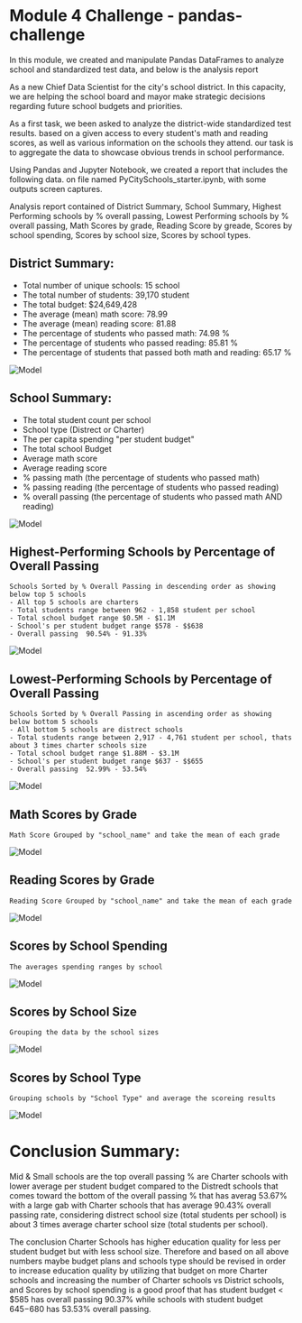 # Module 4 Challenge - pandas-challenge

In this module, we created and manipulate Pandas DataFrames to analyze school and standardized test data, and below is the analysis report

As a new Chief Data Scientist for the city's school district. In this capacity, we are helping the school board and mayor make strategic decisions regarding future school budgets and priorities.

As a first task, we been asked to analyze the district-wide standardized test results. based on a given access to every student's math and reading scores, as well as various information on the schools they attend. our task is to aggregate the data to showcase obvious trends in school performance.

Using Pandas and Jupyter Notebook, we created a report that includes the following data. on file named PyCitySchools_starter.ipynb, with some outputs screen captures.

Analysis report contained of District Summary, School Summary, Highest Performing schools by % overall passing, Lowest Performing schools by % overall passing, Math Scores by grade, Reading Score by greade, Scores by school spending, Scores by school size, Scores by school types.

## District Summary:
- Total number of unique schools: 15 school
- The total number of students: 39,170 student
- The total budget: $24,649,428
- The average (mean) math score: 78.99
- The average (mean) reading score: 81.88
- The percentage of students who passed math: 74.98 %
- The percentage of students who passed reading: 85.81 %
- The percentage of students that passed both math and reading: 65.17 %
  
![Model](Solved_Screenshots\District_Summary.png)
## School Summary:
- The total student count per school
- School type (Distrect or Charter)
- The per capita spending "per student budget"
- The total school Budget
- Average math score
- Average reading score
- % passing math (the percentage of students who passed math)
- % passing reading (the percentage of students who passed reading)
- % overall passing (the percentage of students who passed math AND reading)
  
![Model](Solved_Screenshots\Per_School_Summary.png)
  
## Highest-Performing Schools by Percentage of Overall Passing
    Schools Sorted by % Overall Passing in descending order as showing below top 5 schools
    - All top 5 schools are charters
    - Total students range between 962 - 1,858 student per school
    - Total school budget range $0.5M - $1.1M
    - School's per student budget range $578 - $$638
    - Overall passing  90.54% - 91.33%
![Model](Solved_Screenshots\Top_Performance_Schools.png)

## Lowest-Performing Schools by Percentage of Overall Passing
    Schools Sorted by % Overall Passing in ascending order as showing below bottom 5 schools
    - All bottom 5 schools are distrect schools
    - Total students range between 2,917 - 4,761 student per school, thats about 3 times charter schools size
    - Total school budget range $1.88M - $3.1M
    - School's per student budget range $637 - $$655
    - Overall passing  52.99% - 53.54%
![Model](Solved_Screenshots\Bottom_Performance_Schools.png)

## Math Scores by Grade
    Math Score Grouped by "school_name" and take the mean of each grade
![Model](Solved_Screenshots\Math_Score_per_School_per_Grade.png)
## Reading Scores by Grade
    Reading Score Grouped by "school_name" and take the mean of each grade
![Model](Solved_Screenshots\Reading_Score_per_School_per_Grade.png)
## Scores by School Spending
    The averages spending ranges by school
![Model](Solved_Screenshots\Scores_by_Schools_Spending_Summary.png)
## Scores by School Size
    Grouping the data by the school sizes
![Model](Solved_Screenshots\Scores_Schools_by_School_Size_Summary.png)
## Scores by School Type
    Grouping schools by "School Type" and average the scoreing results
![Model](Solved_Screenshots\Scores_by_School_Type.png)
## 

# Conclusion Summary:
Mid & Small schools are the top overall passing % are Charter schools with lower average per student budget compared to the Distredt schools that comes toward the bottom of the overall passing % that has averag 53.67% with a large gab with Charter schools that has average 90.43% overall passing rate, considering distrect school size (total students per school) is about 3 times average charter school size (total students per school).

The conclusion Charter Schools has higher education quality for less per student budget but with less school size.
Therefore and based on all above numbers maybe budget plans and schools type should be revised in order to increase education quality by utilizing that budget on more Charter schools and increasing the number of Charter schools vs District schools, and Scores by school spending is a good proof that has student budget < $585 has overall passing 90.37% while schools with student budget $645-$680 has 53.53% overall passing. 